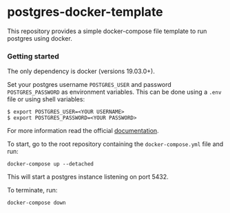 # postgres-docker-template

This repository provides a simple docker-compose file template to run postgres using docker. 

### Getting started

The only dependency is docker (versions 19.03.0+).

Set your postgres username `POSTGRES_USER` and password `POSTGRES_PASSWORD` as environment variables. This can be done
using a `.env` file or using shell variables:
```
$ export POSTGRES_USER=<YOUR USERNAME>
$ export POSTGRES_PASSWORD=<YOUR PASSWORD>
```
For more information read the official [documentation](https://docs.docker.com/compose/environment-variables/).
<br>

To start, go to the root repository containing the `docker-compose.yml` file and run:
```
docker-compose up --detached
```
This will start a postgres instance listening on port 5432.

To terminate, run:
```
docker-compose down
```

